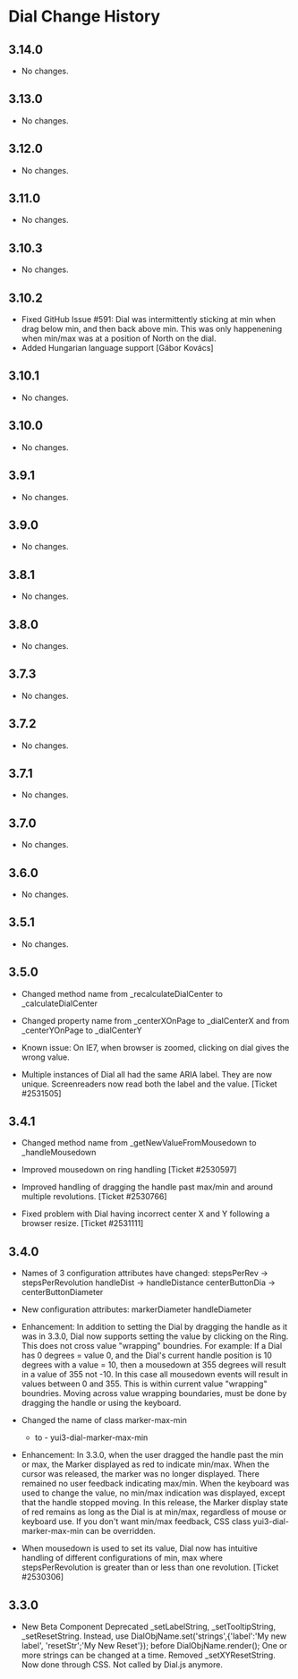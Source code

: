 Dial Change History
===================

3.14.0
------

* No changes.

3.13.0
------

* No changes.

3.12.0
------

* No changes.

3.11.0
------

* No changes.

3.10.3
------

* No changes.

3.10.2
------
* Fixed GitHub Issue #591: Dial was intermittently sticking at min when
  drag below min, and then back above min. This was only happenening when
  min/max was at a position of North on the dial.
* Added Hungarian language support [Gábor Kovács]

3.10.1
------

* No changes.

3.10.0
------

* No changes.

3.9.1
-----

* No changes.

3.9.0
-----

* No changes.

3.8.1
-----

* No changes.

3.8.0
-----

* No changes.

3.7.3
-----

  * No changes.

3.7.2
-----

  * No changes.

3.7.1
-----

  * No changes.

3.7.0
-----

  * No changes.

3.6.0
-----

  * No changes.

3.5.1
-----

  * No changes.

3.5.0
-----

  * Changed method name from _recalculateDialCenter to _calculateDialCenter

  * Changed property name from _centerXOnPage to _dialCenterX
    and from _centerYOnPage to _dialCenterY

  * Known issue: On IE7, when browser is zoomed, clicking on dial gives the
    wrong value.

  * Multiple instances of Dial all had the same ARIA label.
    They are now unique. Screenreaders now read both the label and the value.
    [Ticket #2531505]

3.4.1
-----

  * Changed method name from _getNewValueFromMousedown to _handleMousedown

  * Improved mousedown on ring handling [Ticket #2530597]

  * Improved handling of dragging the handle past max/min and around multiple
    revolutions. [Ticket #2530766]

  * Fixed problem with Dial having incorrect center X and Y following a browser
    resize. [Ticket #2531111]

3.4.0
-----

  * Names of 3 configuration attributes have changed:
    stepsPerRev       ->   stepsPerRevolution
    handleDist        ->   handleDistance
    centerButtonDia   ->   centerButtonDiameter

  * New configuration attributes:
    markerDiameter
    handleDiameter

  * Enhancement:
    In addition to setting the Dial by dragging the handle as it was in 3.3.0,
    Dial now supports setting the value by clicking on the Ring.
    This does not cross value "wrapping" boundries.
    For example: If a Dial has 0 degrees = value 0,
    and the Dial's current handle position is 10 degrees with a value = 10,
    then a mousedown at 355 degrees will result in a value of 355 not -10.
    In this case all mousedown events will result in values between 0 and 355.
    This is within current value "wrapping" boundries.
    Moving across value wrapping boundaries, must be done by dragging the handle
    or using the keyboard.

  * Changed the name of class
    marker-max-min
    - to -
    yui3-dial-marker-max-min

  * Enhancement:
    In 3.3.0, when the user dragged the handle past the min or max, the Marker
    displayed as red to indicate min/max.
    When the cursor was released, the marker was no longer displayed.
    There remained no user feedback indicating max/min.
    When the keyboard was used to change the value, no min/max indication was
    displayed, except that the handle stopped moving.
    In this release, the Marker display state of red remains as long as the
    Dial is at min/max, regardless of mouse or keyboard use.
    If you don't want min/max feedback, CSS class yui3-dial-marker-max-min
    can be overridden.

  * When mousedown is used to set its value, Dial now has intuitive handling of
    different configurations of min, max where stepsPerRevolution is
    greater than or less than one revolution. [Ticket #2530306]

3.3.0
-----

  * New Beta Component
    Deprecated _setLabelString, _setTooltipString, _setResetString.
    Instead, use DialObjName.set('strings',{'label':'My new label',
    'resetStr';'My New Reset'});   before DialObjName.render();
    One or more strings can be changed at a time.
    Removed _setXYResetString. Now done through CSS.
    Not called by Dial.js anymore.

